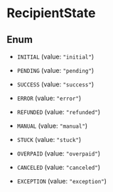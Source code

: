 

# RecipientState

## Enum


* `INITIAL` (value: `"initial"`)

* `PENDING` (value: `"pending"`)

* `SUCCESS` (value: `"success"`)

* `ERROR` (value: `"error"`)

* `REFUNDED` (value: `"refunded"`)

* `MANUAL` (value: `"manual"`)

* `STUCK` (value: `"stuck"`)

* `OVERPAID` (value: `"overpaid"`)

* `CANCELED` (value: `"canceled"`)

* `EXCEPTION` (value: `"exception"`)



